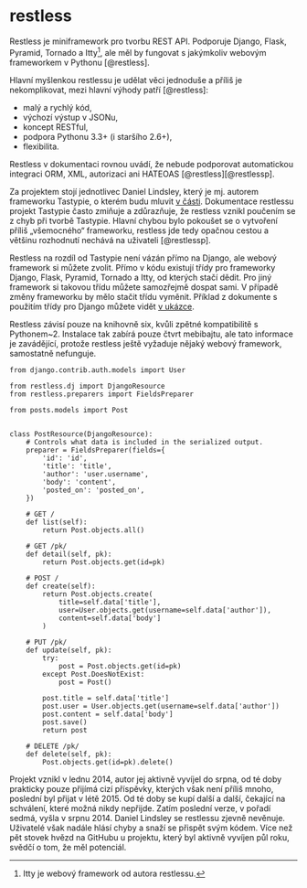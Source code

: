 restless
========

Restless je miniframework pro tvorbu REST API. Podporuje Django, Flask, Pyramid, Tornado a Itty[^itty],
ale měl by fungovat s jakýmkoliv webovým frameworkem v Pythonu [@restless].

[^itty]: Itty je webový framework od autora restlessu.

Hlavní myšlenkou restlessu je udělat věci jednoduše a příliš je nekomplikovat, mezi hlavní výhody patří [@restless]:

 * malý a rychlý kód,
 * výchozí výstup v JSONu,
 * koncept RESTful,
 * podpora Pythonu 3.3+ (i staršího 2.6+),
 * flexibilita.

Restless v dokumentaci rovnou uvádí, že nebude podporovat automatickou integraci ORM, XML, autorizaci ani HATEOAS [@restless][@restlessp].

Za projektem stojí jednotlivec Daniel Lindsley, který je mj. autorem frameworku Tastypie, o kterém budu mluvit [v části](#tastypie@).
Dokumentace restlessu projekt Tastypie často zmiňuje a zdůrazňuje, že restless vznikl poučením se z chyb při tvorbě Tastypie.
Hlavní chybou bylo pokoušet se o vytvoření příliš „všemocného“ frameworku,
restless jde tedy opačnou cestou a většinu rozhodnutí nechává na uživateli [@restlessp].

Restless na rozdíl od Tastypie není vázán přímo na Django, ale webový framework si můžete zvolit.
Přímo v kódu existují třídy pro frameworky Django, Flask, Pyramid, Tornado a Itty, od kterých stačí dědit.
Pro jiný framework si takovou třídu můžete samozřejmě dospat sami.
V případě změny frameworku by mělo stačit třídu vyměnit.
Příklad z dokumente s použitím třídy pro Django můžete vidět [v ukázce](#code:restless).

Restless závisí pouze na knihovně six, kvůli zpětné kompatibilitě s Pythonem~2.
Instalace tak zabírá pouze čtvrt mebibajtu, ale tato informace je zavádějící, protože restless ještě vyžaduje nějaký webový framework,
samostatně nefunguje.

```{caption="{#code:restless}Příklad použití s Djangem z dokumentace restlessu \autocite{restlessgh}" .python}
from django.contrib.auth.models import User

from restless.dj import DjangoResource
from restless.preparers import FieldsPreparer

from posts.models import Post


class PostResource(DjangoResource):
    # Controls what data is included in the serialized output.
    preparer = FieldsPreparer(fields={
        'id': 'id',
        'title': 'title',
        'author': 'user.username',
        'body': 'content',
        'posted_on': 'posted_on',
    })

    # GET /
    def list(self):
        return Post.objects.all()

    # GET /pk/
    def detail(self, pk):
        return Post.objects.get(id=pk)

    # POST /
    def create(self):
        return Post.objects.create(
            title=self.data['title'],
            user=User.objects.get(username=self.data['author']),
            content=self.data['body']
        )

    # PUT /pk/
    def update(self, pk):
        try:
            post = Post.objects.get(id=pk)
        except Post.DoesNotExist:
            post = Post()

        post.title = self.data['title']
        post.user = User.objects.get(username=self.data['author'])
        post.content = self.data['body']
        post.save()
        return post

    # DELETE /pk/
    def delete(self, pk):
        Post.objects.get(id=pk).delete()
```

Projekt vznikl v lednu 2014, autor jej aktivně vyvíjel do srpna, od té doby prakticky pouze přijímá cizí příspěvky,
kterých však není příliš mnoho, poslední byl přijat v létě 2015. Od té doby se kupí další a další, čekající na schválení, které možná nikdy nepřijde.
Zatím poslední verze, v pořadí sedmá, vyšla v srpnu 2014.
Daniel Lindsley se restlessu zjevně nevěnuje. Uživatelé však nadále hlásí chyby a snaží se přispět svým kódem.
Více než pět stovek hvězd na GitHubu u projektu, který byl aktivně vyvíjen půl roku, svědčí o tom, že měl potenciál.
